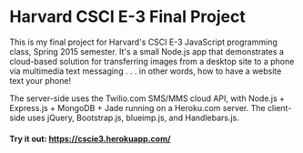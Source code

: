 # Harvard CSCI E-3 Final Project

This is my final project for Harvard's CSCI E-3 JavaScript programming class, Spring 2015 semester. It's a small Node.js app that demonstrates a cloud-based solution for transferring images from a desktop site to a phone via multimedia text messaging . . . in other words, how to have a website text your phone!

The server-side uses the Twilio.com SMS/MMS cloud API, with Node.js + Express.js + MongoDB + Jade running on a Heroku.com server. The client-side uses jQuery, Bootstrap.js, blueimp.js, and Handlebars.js.

#### Try it out: https://cscie3.herokuapp.com/
